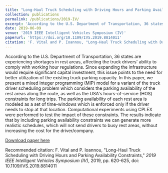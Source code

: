 ```yaml
---
title: "Long-Haul Truck Scheduling with Driving Hours and Parking Availability Constraints"
collection: publications
permalink: /publications/2019-IV/
excerpt: 'According to the U.S. Department of Transportation, 36 states are experiencing shortages in rest areas, affecting the truck drivers' ability to comply with working hour regulations. Since expanding the infrastructure would require significant capital investment, this issue points to the need for better utilization of the existing truck parking capacity. In this paper, we present a mixed integer programming (MIP) model for a variant of the truck driver scheduling problem which considers the parking availability of the rest areas along the route, as well as the USA's hours-of-service (HOS) constraints for long trips. The parking availability of each rest area is modeled as a set of time-windows which is enforced only if the driver needs to stop at that location. Computational experiments using CPLEX were performed to test the impact of these constraints. The results indicate that by including parking availability constraints we can generate more realistic schedules, which will not send drivers to busy rest areas, without increasing the cost for the driver/company.'
date: 2019-06-09
venue: '2019 IEEE Intelligent Vehicles Symposium (IV)'
paperurl: 'https://doi.org/10.1109/IVS.2019.8814011'
citation: 'F. Vital and P. Ioannou, "Long-Haul Truck Scheduling with Driving Hours and Parking Availability Constraints," <i>2019 IEEE Intelligent Vehicles Symposium (IV)</i>, 2019, pp. 620-625, doi: 10.1109/IVS.2019.8814011.'
---
```

According to the U.S. Department of Transportation, 36 states are experiencing shortages in rest areas, affecting the truck drivers' ability to comply with working hour regulations. Since expanding the infrastructure would require significant capital investment, this issue points to the need for better utilization of the existing truck parking capacity. In this paper, we present a mixed integer programming (MIP) model for a variant of the truck driver scheduling problem which considers the parking availability of the rest areas along the route, as well as the USA's hours-of-service (HOS) constraints for long trips. The parking availability of each rest area is modeled as a set of time-windows which is enforced only if the driver needs to stop at that location. Computational experiments using CPLEX were performed to test the impact of these constraints. The results indicate that by including parking availability constraints we can generate more realistic schedules, which will not send drivers to busy rest areas, without increasing the cost for the driver/company.

[Download paper here](https://doi.org/10.1109/IVS.2019.8814011)

Recommended citation: F. Vital and P. Ioannou, "Long-Haul Truck Scheduling with Driving Hours and Parking Availability Constraints," <i>2019 IEEE Intelligent Vehicles Symposium (IV)</i>, 2019, pp. 620-625, doi: 10.1109/IVS.2019.8814011